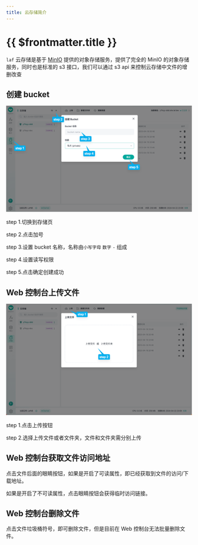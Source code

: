 ```yaml
---
title: 云存储简介
---
```


# {{ $frontmatter.title }}

`laf` 云存储是基于 [MinIO](https://min.io/) 提供的对象存储服务，提供了完全的 MinIO 的对象存储服务，同时也是标准的 s3 接口，我们可以通过 s3 api 来控制云存储中文件的增删改查

## 创建 bucket

![create-bucket-1](../../doc-images/create-bucket-1.png)

step 1.切换到存储页

step 2.点击加号

step 3.设置 bucket 名称，名称由`小写字母` `数字` `-` 组成

step 4.设置读写权限

step 5.点击确定创建成功

## Web 控制台上传文件

![upload](../../doc-images/upload.png)

step 1.点击上传按钮

step 2.选择上传文件或者文件夹，文件和文件夹需分别上传

## Web 控制台获取文件访问地址

点击文件后面的眼睛按钮，如果是开启了可读属性，即已经获取到文件的访问/下载地址。

如果是开启了不可读属性，点击眼睛按钮会获得临时访问链接。

## Web 控制台删除文件

点击文件垃圾桶符号，即可删除文件，但是目前在 Web 控制台无法批量删除文件。
